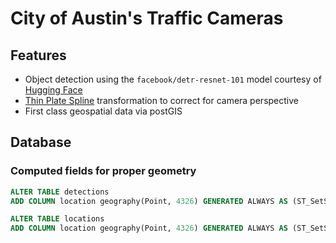 
# City of Austin's Traffic Cameras

## Features

- Object detection using the `facebook/detr-resnet-101` model courtesy of [Hugging Face](https://huggingface.co/facebook/detr-resnet-101)
- [Thin Plate Spline](https://en.wikipedia.org/wiki/Thin_plate_spline) transformation to correct for camera perspective
- First class geospatial data via postGIS

## Database

### Computed fields for proper geometry

```sql
ALTER TABLE detections
ADD COLUMN location geography(Point, 4326) GENERATED ALWAYS AS (ST_SetSRID(ST_MakePoint(longitude, latitude), 4326)) STORED;

ALTER TABLE locations
ADD COLUMN location geography(Point, 4326) GENERATED ALWAYS AS (ST_SetSRID(ST_MakePoint(longitude, latitude), 4326)) STORED;
```

